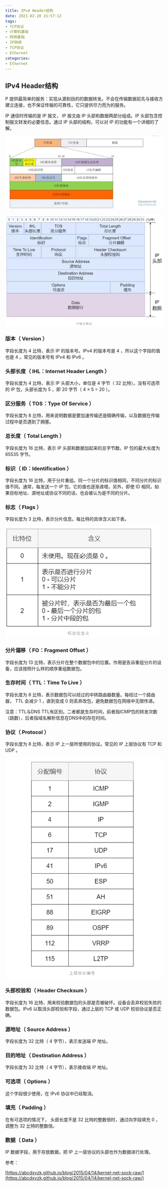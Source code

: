 ```yaml
---
title: IPv4 Header结构
date: 2021-02-28 15:57:12
tags:
- TCP协议
- 计算机基础
- 网络基础
- IP网络
- TCP协议
- Ethernet
categories:
- Ethernet
---
```


## IPv4 Header结构

P 提供最简单的服务：实现从源到目的的数据转发。不会在传输数据前先与接收方建立连接，也不保证传输的可靠性，它只提供尽力而为的服务。

IP 通信时传输的是 IP 报文， IP 报文由 IP 头部和数据两部分组成。IP 头部包含控制报文转发的必要信息。通过 IP 头部的结构，可以对 IP 的功能有一个详细的了解。

![2015-04-14-3.jpg](/img/2015-04-14-3.jpg)

![微信截图_20210330111145.png](/img/微信截图_20210330111145.png)

### 版本（ Version ）

字段长度为 4 比特，表示 IP 的版本号。IPv4 的版本号是 4 ，所以这个字段的值也是 4 。常见的版本号有 IPv4 和 IPv6 。

### 头部长度（ IHL：Internet Header Length ）

字段长度为 4 比特，表示 IP 头部大小，单位是 4 字节（ 32 比特）。没有可选项的 IP 包，头部长度为 5 ，即 20 字节（ 4 × 5 = 20 ）。

### 区分服务（ TOS：Type Of Service ）

字段长度为 8 比特，用来说明数据是要加速传输还是精确传输，以及数据在传输过程中是否遇到了拥塞。

### 总长度（ Total Length ）

字段长度为 16 比特，表示 IP 头部和数据加起来的总字节数。IP 包的最大长度为 65535 字节。

### 标识（ ID：Identification ）

字段长度为 16 比特，用于分片重组。同一个分片的标识值相同，不同分片的标识值不同。通常，每发送一个 IP 包，它的值也逐渐递增。另外，即使 ID 相同，如果目标地址、源地址或协议不同的话，也会被认为是不同的分片。

### 标志（ Flags ）

字段长度为 3 比特，表示分片信息。每比特的具体含义如下表。

![微信截图_20210330111238.png](/img/微信截图_20210330111238.png)

### 分片偏移（ FO：Fragment Offset ）

字段长度为 13 比特，表示分片在整个数据包中的位置。作用是告诉重组分片的设备，应该按照什么样的顺序重组数据包。

### 生存时间（ TTL：Time To Live ）

字段长度为 8 比特，表示数据包可以经过的中转路由器数量。每经过一个路由器， TTL 会减少 1 ，直到变成 0 则丢弃改包，避免数据包在网络中无限传递。

注意：TTL与DNS TTL有区别。二者都是生存时间，前者指ICMP包的转发次数（跳数），后者指域名解析信息在DNS中的存在时间。

### 协议（ Protocol ）

字段长度为 8 比特，表示 IP 上一层所使用的协议。常见的 IP 上层协议有 TCP 和 UDP 。

![微信截图_20210330111316.png](/img/微信截图_20210330111316.png)

### 头部校验和（ Header Checksum ）

字段长度为 16 比特，用来校验数据包的头部是否被破坏。设备会丢弃校验失败的数据包。IPv6 以取消头部校验和字段，通过上层的 TCP 或 UDP 校验协议是否正确。

### 源地址（ Source Address ）

字段长度为 32 比特（ 4 字节），表示发送端 IP 地址。

### 目的地址（ Destination Address ）

字段长度为 32 比特（ 4 字节），表示接收端 IP 地址。

### 可选项（ Options ）

这个字段很少使用，在 IPv6 协议中已经取消。

### 填充（ Padding ）

在有可选项的情况下， 头部长度不是 32 比特的整数倍时，通过向字段填充 0 ，调整为 32 比特的整数倍。

### 数据（ Data ）

IP 数据字段，用于存放数据。把 IP 上一层协议的头部也作为数据进行处理。


参考：

[https://abcdxyzk.github.io/blog/2015/04/14/kernel-net-sock-raw/](https://abcdxyzk.github.io/blog/2015/04/14/kernel-net-sock-raw/)